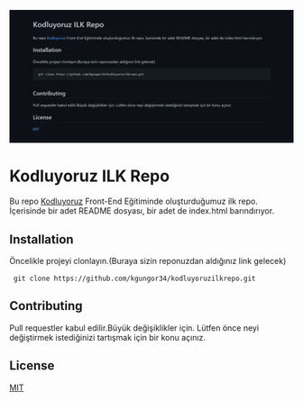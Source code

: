 ![Ekran görüntüsü](./Ekran%20g%C3%B6r%C3%BCnt%C3%BCs%C3%BC%202022-04-12%20182342.png)
# Kodluyoruz ILK Repo

Bu repo [Kodluyoruz](https://www.youtube.com/c/Kodluyoruz) Front-End Eğitiminde oluşturduğumuz ilk repo. İçerisinde bir adet README dosyası, bir adet de index.html barındırıyor.

## Installation

Öncelikle projeyi clonlayın.(Buraya sizin reponuzdan aldığınız link gelecek)

```
 git clone https://github.com/kgungor34/kodluyoruzilkrepo.git
```

## Contributing

Pull requestler kabul edilir.Büyük değişiklikler için. Lütfen önce neyi değiştirmek istediğinizi tartışmak için bir konu açınız.

## License

[MIT](link)